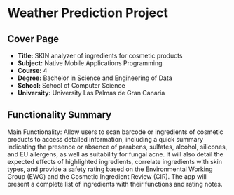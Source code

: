 # Weather Prediction Project

## Cover Page
- **Title:** SKIN analyzer of ingredients for cosmetic products
- **Subject:** Native Mobile Applications Programming
- **Course:** 4
- **Degree:** Bachelor in Science and Engineering of Data
- **School:** School of Computer Science
- **University:** University Las Palmas de Gran Canaria

## Functionality Summary
Main Functionality: Allow users to scan barcode or ingredients of cosmetic products to access detailed information, including a quick summary indicating the presence or absence of parabens, sulfates, alcohol, silicones, and EU allergens, as well as suitability for fungal acne. It will also detail the expected effects of highlighted ingredients, correlate ingredients with skin types, and provide a safety rating based on the Environmental Working Group (EWG) and the Cosmetic Ingredient Review (CIR). The app will present a complete list of ingredients with their functions and rating notes.
